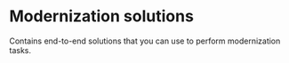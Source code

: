 
# Modernization solutions

Contains end-to-end solutions that you can use to perform modernization tasks.
